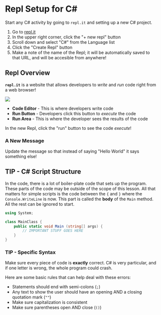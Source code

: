 # Repl Setup for <span>C#</span>
Start any C# activity by going to `repl.it` and setting up a new C# project.

1. Go to [repl.it](https://repl.it)
1. In the upper right corner, click the "+ new repl" button
1. Scroll down and select "C#" from the Language list
1. Click the "Create Repl" button
1. Make a note of the name of the Repl; it will be automatically saved to that URL, and will be accesible from anywhere!

## Repl Overview
**`repl.it`** is a website that allows developers to _write_ and _run_ code right from a web browser!

![](https://i.imgur.com/7jhKrt9.png)

- **Code Editor** - This is where developers write code
- **Run Button** - Developers click this button to _execute_ the code
- **Run Area** - This is where the developer sees the results of the code

In the new Repl, click the "run" button to see the code _execute_!

### A New Message
Update the message so that instead of saying "Hello World" it says something else!

## TIP - C# Script Structure
In the code, there is a lot of boiler-plate code that sets up the program. These parts of the code may be outside of the scope of this lesson. All that matters for simple scripts is the code between the `{` and `}` where the `Console.WriteLine` is now. This part is called the **body** of the `Main` method. All the rest can be ignored to start.

```cs
using System;

class MainClass {
	public static void Main (string[] args) {
		// IMPORTANT STUFF GOES HERE
	}
}
```

### TIP - Specific Syntax
Make sure every piece of code is **exactly** correct. C# is very particular, and if one letter is wrong, the whole program could crash.

Here are some basic rules that can help deal with these errors:
- Statements should end with semi-colons (`;`)
- Any text to show the user should have an opening AND a closing quotation mark (`""`)
- Make sure capitalization is consistent
- Make sure parentheses open AND close (`()`)